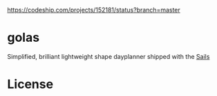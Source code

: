 
https://codeship.com/projects/152181/status?branch=master

# golas

Simplified, brilliant lightweight shape dayplanner shipped with the [Sails](http://sailsjs.org)



# License